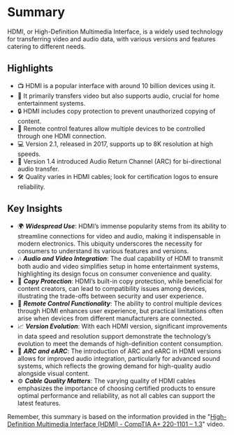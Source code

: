 # Summary
HDMI, or High-Definition Multimedia Interface, is a widely used technology for transferring video and audio data, with various versions and features catering to different needs.

## Highlights
- 📺 HDMI is a popular interface with around 10 billion devices using it.
- 🎵 It primarily transfers video but also supports audio, crucial for home entertainment systems.
- 🔒 HDMI includes copy protection to prevent unauthorized copying of content.
- 📡 Remote control features allow multiple devices to be controlled through one HDMI connection.
- 💻 Version 2.1, released in 2017, supports up to 8K resolution at high speeds.
- 🔄 Version 1.4 introduced Audio Return Channel (ARC) for bi-directional audio transfer.
- 🛠️ Quality varies in HDMI cables; look for certification logos to ensure reliability.

## Key Insights
- 🌍 ***Widespread Use***: HDMI’s immense popularity stems from its ability to streamline connections for video and audio, making it indispensable in modern electronics. This ubiquity underscores the necessity for consumers to understand its various features and versions.
- 🎶 ***Audio and Video Integration***: The dual capability of HDMI to transmit both audio and video simplifies setup in home entertainment systems, highlighting its design focus on consumer convenience and quality.
- 🔐 ***Copy Protection***: HDMI’s built-in copy protection, while beneficial for content creators, can lead to compatibility issues among devices, illustrating the trade-offs between security and user experience.
- 🔗 ***Remote Control Functionality***: The ability to control multiple devices through HDMI enhances user experience, but practical limitations often arise when devices from different manufacturers are connected.
- 📈 ***Version Evolution***: With each HDMI version, significant improvements in data speed and resolution support demonstrate the technology’s evolution to meet the demands of high-definition content consumption.
- 🔁 ***ARC and eARC***: The introduction of ARC and eARC in HDMI versions allows for improved audio integration, particularly for advanced sound systems, which reflects the growing demand for high-quality audio alongside visual content.
- ⚙️ ***Cable Quality Matters***: The varying quality of HDMI cables emphasizes the importance of choosing certified products to ensure optimal performance and reliability, as not all cables can support the latest features.

Remember, this summary is based on the information provided in the "[High-Definition Multimedia Interface (HDMI) - CompTIA A+ 220-1101 – 1.3](https://www.youtube.com/watch?v=8cjbwUX3GnQ&t=24s)" video.